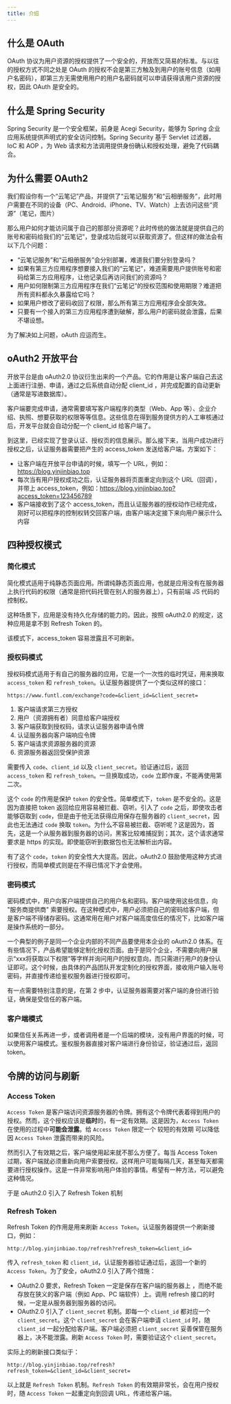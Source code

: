 ```yaml
---
title: 介绍
---
```


## 什么是 OAuth
OAuth 协议为用户资源的授权提供了一个安全的，开放而又简易的标准。与以往的授权方式不同之处是 OAuth 的授权不会是第三方触及到用户的账号信息（如用户名密码），即第三方无需使用用户的用户名密码就可以申请获得该用户资源的授权，因此 OAuth 是安全的。

## 什么是 Spring Security
Spring Security 是一个安全框架，前身是 Acegi Security，能够为 Spring 企业应用系统提供声明式的安全访问控制。Spring Security 基于 Servlet 过滤器，IoC 和 AOP ，为 Web 请求和方法调用提供身份确认和授权处理，避免了代码耦合。

## 为什么需要 OAuth2
我们假设你有一个“云笔记”产品，并提供了“云笔记服务”和“云相册服务”，此时用户需要在不同的设备（PC、Android、iPhone、TV、Watch）上去访问这些“资源”（笔记，图片）

那么用户如何才能访问属于自己的那部分资源呢？此时传统的做法就是提供自己的账号和密码给我们的“云笔记”，登录成功后就可以获取资源了。但这样的做法会有以下几个问题：

- “云笔记服务”和“云相册服务”会分别部署，难道我们要分别登录吗？
- 如果有第三方应用程序想要接入我们的“云笔记”，难道需要用户提供账号和密码给第三方应用程序，让他记录后再访问我们的资源吗？
- 用户如何限制第三方应用程序在我们“云笔记”的授权范围和使用期限？难道把所有资料都永久暴露给它吗？
- 如果用户修改了密码收回了权限，那么所有第三方应用程序会全部失效。
- 只要有一个接入的第三方应用程序遭到破解，那么用户的密码就会泄露，后果不堪设想。

为了解决如上问题，oAuth 应运而生。

## oAuth2 开放平台

开放平台是由 oAuth2.0 协议衍生出来的一个产品。它的作用是让客户端自己去这上面进行注册、申请，通过之后系统自动分配 client_id ，并完成配置的自动更新（通常是写进数据库）。

客户端要完成申请，通常需要填写客户端程序的类型（Web、App 等）、企业介绍、执照、想要获取的权限等等信息。这些信息在得到服务提供方的人工审核通过后，开发平台就会自动分配一个 client_id 给客户端了。

到这里，已经实现了登录认证、授权页的信息展示。那么接下来，当用户成功进行授权之后，认证服务器需要把产生的 access_token 发送给客户端，方案如下：

- 让客户端在开放平台申请的时候，填写一个 URL，例如：https://blog.yinjinbiao.top
- 每次当有用户授权成功之后，认证服务器将页面重定向到这个 URL（回调），并带上 access_token，例如：https://blog.yinjinbiao.top?access_token=123456789
- 客户端接收到了这个 access_token，而且认证服务器的授权动作已经完成，刚好可以把程序的控制权转交回客户端，由客户端决定接下来向用户展示什么内容

## 四种授权模式

### 简化模式

简化模式适用于纯静态页面应用。所谓纯静态页面应用，也就是应用没有在服务器上执行代码的权限（通常是把代码托管在别人的服务器上），只有前端 JS 代码的控制权。

这种场景下，应用是没有持久化存储的能力的。因此，按照 oAuth2.0 的规定，这种应用是拿不到 Refresh Token 的。

该模式下，access_token 容易泄露且不可刷新。

### 授权码模式
授权码模式适用于有自己的服务器的应用，它是一个一次性的临时凭证，用来换取 `access_token` 和 `refresh_token`。认证服务器提供了一个类似这样的接口：

```
https://www.funtl.com/exchange?code=&client_id=&client_secret=
```

1. 客户端请求第三方授权
2. 用户（资源拥有者）同意给客户端授权
3. 客户端获取到授权码，请求认证服务器申请令牌
4. 认证服务器向客户端响应令牌
5. 客户端请求资源服务器的资源
6. 资源服务器返回受保护资源

需要传入 `code`、`client_id` 以及 `client_secret`。验证通过后，返回 `access_token` 和 `refresh_token`。一旦换取成功，`code` 立即作废，不能再使用第二次。

这个 `code` 的作用是保护 `token` 的安全性。简单模式下，`token` 是不安全的。这是因为直接把 token 返回给应用容易被拦截、窃听。引入了 `code` 之后，即使攻击者能够窃取到 `code`，但是由于他无法获得应用保存在服务器的 `client_secret`，因此也无法通过 `code` 换取 `token`。为什么不容易被拦截、窃听呢？这是因为，首先，这是一个从服务器到服务器的访问，黑客比较难捕捉到；其次，这个请求通常要求是 https 的实现。即使能窃听到数据包也无法解析出内容。

有了这个 `code`，`token` 的安全性大大提高。因此，oAuth2.0 鼓励使用这种方式进行授权，而简单模式则是在不得已情况下才会使用。

### 密码模式

密码模式中，用户向客户端提供自己的用户名和密码。客户端使用这些信息，向 "服务商提供商" 索要授权。在这种模式中，用户必须把自己的密码给客户端，但是客户端不得储存密码。这通常用在用户对客户端高度信任的情况下，比如客户端是操作系统的一部分。

一个典型的例子是同一个企业内部的不同产品要使用本企业的 oAuth2.0 体系。在有些情况下，产品希望能够定制化授权页面。由于是同个企业，不需要向用户展示“xxx将获取以下权限”等字样并询问用户的授权意向，而只需进行用户的身份认证即可。这个时候，由具体的产品团队开发定制化的授权界面，接收用户输入账号密码，并直接传递给鉴权服务器进行授权即可。

有一点需要特别注意的是，在第 2 步中，认证服务器需要对客户端的身份进行验证，确保是受信任的客户端。

### 客户端模式

如果信任关系再进一步，或者调用者是一个后端的模块，没有用户界面的时候，可以使用客户端模式。鉴权服务器直接对客户端进行身份验证，验证通过后，返回 token。

## 令牌的访问与刷新

### Access Token
`Access Token` 是客户端访问资源服务器的令牌。拥有这个令牌代表着得到用户的授权。然而，这个授权应该是**临时**的，有一定有效期。这是因为，`Access Token` 在使用的过程中**可能会泄露**。给 `Access Token` 限定一个 较短的有效期 可以降低因 `Access Token` 泄露而带来的风险。

然而引入了有效期之后，客户端使用起来就不那么方便了。每当 Access Token 过期，客户端就必须重新向用户索要授权。这样用户可能每隔几天，甚至每天都需要进行授权操作。这是一件非常影响用户体验的事情。希望有一种方法，可以避免这种情况。

于是 oAuth2.0 引入了 Refresh Token 机制


### Refresh Token

Refresh Token 的作用是用来刷新 `Access Token`。认证服务器提供一个刷新接口，例如：

```
http://blog.yinjinbiao.top/refresh?refresh_token=&client_id=
```

传入 `refresh_token` 和 `client_id`，认证服务器验证通过后，返回一个新的 `Access Token`。为了安全，oAuth2.0 引入了两个措施：

- OAuth2.0 要求，Refresh Token 一定是保存在客户端的服务器上 ，而绝不能存放在狭义的客户端（例如 App、PC 端软件）上。调用 refresh 接口的时候，一定是从服务器到服务器的访问。
- OAuth2.0 引入了 `client_secret` 机制。即每一个 `client_id` 都对应一个 `client_secret`。这个 `client_secret` 会在客户端申请 `client_id` 时，随 `client_id` 一起分配给客户端。客户端必须把 `client_secret` 妥善保管在服务器上，决不能泄露。刷新 `Access Token` 时，需要验证这个 `client_secret`。

实际上的刷新接口类似于：

```
http://blog.yinjinbiao.top/refresh?refresh_token=&client_id=&client_secret=
```

以上就是 `Refresh Token` 机制。`Refresh Token` 的有效期非常长，会在用户授权时，随 `Access Token` 一起重定向到回调 URL，传递给客户端。